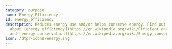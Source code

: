 ```yaml
---
category: purpose
name: Energy Efficiency
id: energy_efficiency
description: Reduces energy use and/or helps conserve energy. Find out more
  about [energy efficiency](https://en.wikipedia.org/wiki/Efficient_energy_use)
  and [energy conservation](https://en.wikipedia.org/wiki/Energy_conservation)
icon: /dtpr-icons/energy.svg
---
```

